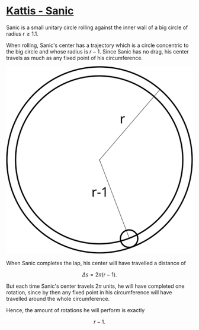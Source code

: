 # [Kattis - Sanic](https://open.kattis.com/problems/sanic)

Sanic is a small unitary circle rolling against the inner wall of a big circle of radius $r \geq 1.1$.

When rolling, Sanic's center has a trajectory which is a circle concentric to the big circle and whose radius is $r-1$.
Since Sanic has no drag, his center travels as much as any fixed point of his circumference.

![Image showing a small (unitary) circle inside of big circle of radius r. When the small circle rolls inside the bigger one, its center describes a circle of radius r-1 concentric to the big circle.](./sanic.svg)

When Sanic completes the lap, his center will have travelled a distance of

$$ \Delta s = 2\pi(r-1) .$$

But each time Sanic's center travels $2\pi$ units, he will have completed one rotation, since by then
any fixed point in his circumference will have travelled around the whole circumference.

Hence, the amount of rotations he will perform is exactly

$$r-1.$$
